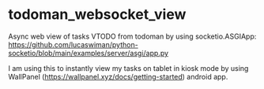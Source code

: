 # todoman_websocket_view

Async web view of tasks VTODO from todoman by using socketio.ASGIApp: https://github.com/lucaswiman/python-socketio/blob/main/examples/server/asgi/app.py

I am using this to instantly view my tasks on tablet in kiosk mode by using WallPanel (https://wallpanel.xyz/docs/getting-started) android app.
